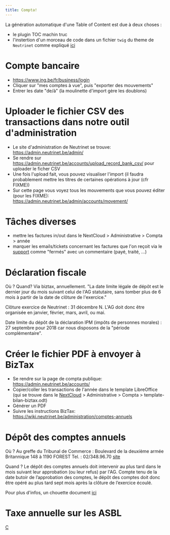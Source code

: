 ```yaml
---
title: Compta!
---
```


La génération automatique d'une Table of Content est due à deux choses :

* le plugin TOC machin truc
* l'instertion d'un morceau de code dans un fichier `twig` du theme de `Neutrinet` comme expliqué [ici](https://github.com/trilbymedia/grav-plugin-page-toc/blob/develop/README.md#usage)

# Compte bancaire

- https://www.ing.be/fr/business/login
- Cliquer sur "mes comptes à vue", puis "exporter des mouvements"
- Entrer les date "de/à" (la moulinette d'import gère les doublons)

# Uploader le fichier CSV des transactions dans notre outil d'administration
- Le site d'administration de Neutrinet se trouve: https://admin.neutrinet.be/admin/
- Se rendre sur https://admin.neutrinet.be/accounts/upload_record_bank_csv/ pour uploader le ficher CSV
- Une fois l'upload fait, vous pouvez visualiser l'import (il faudra probablement mettre les titres de certaines opérations à jour (cfr FIXME))
- Sur cette page vous voyez tous les mouvements que vous pouvez éditer (pour les FIXME): https://admin.neutrinet.be/admin/accounts/movement/


# Tâches diverses
- mettre les factures in/out dans le NextCloud > Administrative > Compta > année
- marquer les emails/tickets concernant les factures que l'on reçoit via le [support](https://beta-support.neutrinet.be/) comme "fermés" avec un commentaire (payé, traité, ...)

# Déclaration fiscale
Où ? Quand? Via biztax, annuellement.
"La date limite légale de dépôt est le dernier jour du mois suivant celui de l'AG statutaire, sans tomber plus de 6 mois à partir de la date de clôture de l'exercice."

Clôture exercice de Neutrinet : 31 décembre N.
L'AG doit donc être organisée en janvier, février, mars, avril, ou mai.

Date limite du dépôt de la déclaration IPM (impôts de personnes morales) : 27 septembre pour 2018 car nous disposons de la "période complémentaire".


# Créer le fichier PDF à envoyer à BizTax
- Se rendre sur la page de compta publique: https://admin.neutrinet.be/accounts/
- Copier/coller les transactions de l'année dans le template LibreOffice (qui se trouve dans le [NextCloud](https://files.neutrinet.be) > Administrative > Compta > template-bilan-biztax.odt)
- Générer un PDF
- Suivre les instructions BizTax: https://wiki.neutrinet.be/administration/comptes-annuels

#  Dépôt des comptes annuels
Où ? Au greffe du Tribunal de Commerce : Boulevard de la deuxième armée Britannique 148 à 1190 FOREST  Tel. : 02/348.96.70   [site](http://www.juridat.be/tribunal_commerce/bruxelles/)

Quand ? Le dépôt des comptes annuels doit intervenir au plus tard dans le mois suivant leur approbation (ou leur refus) par l'AG. Compte tenu de la date butoir de l’approbation des comptes, le dépôt des comptes doit donc être opéré au plus tard sept mois après la clôture de l’exercice écoulé.

Pour plus d'infos, un chouette document [ici](http://vieassociative.be/sites/default/files/20140724-comptes-annuels-petite-asbl.pdf)


# Taxe annuelle sur les ASBL
[C](https://finances.belgium.be/fr/asbl/impots_et_tva/declaration_d_impot)
